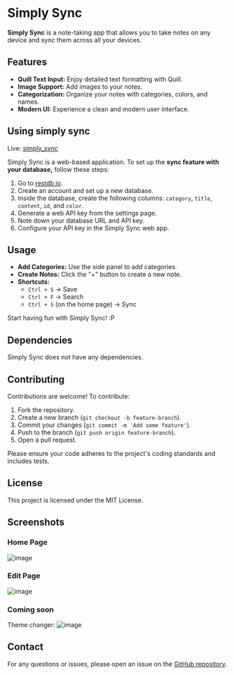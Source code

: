 # Simply Sync

**Simply Sync** is a note-taking app that allows you to take notes on any device and sync them across all your devices. 

## Features

- **Quill Text Input:** Enjoy detailed text formatting with Quill.
- **Image Support:** Add images to your notes.
- **Categorization:** Organize your notes with categories, colors, and names.
- **Modern UI:** Experience a clean and modern user interface.

## Using simply sync
Live:  [simply_sync](https://anamite.github.io/simply_sync/)

Simply Sync is a web-based application. 
To set up the **sync feature with your database,**  follow these steps:

1. Go to [restdb.io](https://restdb.io).
2. Create an account and set up a new database.
3. Inside the database, create the following columns: `category`, `title`, `content`, `id`, and `color`.
4. Generate a web API key from the settings page.
5. Note down your database URL and API key.
6. Configure your API key in the Simply Sync web app.

## Usage

- **Add Categories:** Use the side panel to add categories.
- **Create Notes:** Click the "+" button to create a new note.
- **Shortcuts:**
  - `Ctrl + S` -> Save
  - `Ctrl + F` -> Search
  - `Ctrl + S` (on the home page) -> Sync

Start having fun with Simply Sync! :P

## Dependencies

Simply Sync does not have any dependencies.

## Contributing

Contributions are welcome! To contribute:

1. Fork the repository.
2. Create a new branch (`git checkout -b feature-branch`).
3. Commit your changes (`git commit -m 'Add some feature'`).
4. Push to the branch (`git push origin feature-branch`).
5. Open a pull request.

Please ensure your code adheres to the project's coding standards and includes tests.

## License

This project is licensed under the MIT License.

## Screenshots

### Home Page

![image](https://github.com/user-attachments/assets/ca669cbc-467d-42b9-bb08-eccdf8005ec4)


### Edit Page

![image](https://github.com/user-attachments/assets/7ac83530-953b-4e1e-a805-b4a16db73262)

### Coming soon
Theme changer:
![image](https://github.com/user-attachments/assets/e03ccbc8-112d-48c3-aebc-363fe7b8906b)


## Contact

For any questions or issues, please open an issue on the [GitHub repository]([repository-link](https://github.com/anamite/simply_sync)).
